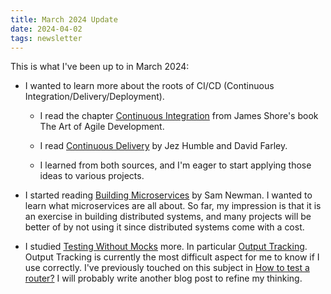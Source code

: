 ```yaml
---
title: March 2024 Update
date: 2024-04-02
tags: newsletter
---
```


This is what I've been up to in March 2024:

* I wanted to learn more about the roots of CI/CD (Continuous
  Integration/Delivery/Deployment).

    * I read the chapter [Continuous Integration](https://www.jamesshore.com/v2/books/aoad2/continuous_integration)
      from James Shore's book The Art of Agile Development.

    * I read [Continuous Delivery](https://continuousdelivery.com/) by Jez Humble and David Farley.

    * I learned from both sources, and I'm eager to start applying those ideas
      to various projects.

* I started reading [Building
  Microservices](https://samnewman.io/books/building_microservices_2nd_edition/)
  by Sam Newman. I wanted to learn what microservices are all about. So far, my
  impression is that it is an exercise in building distributed systems, and
  many projects will be better of by not using it since distributed systems
  come with a cost.

* I studied [Testing Without
  Mocks](https://www.jamesshore.com/v2/projects/nullables/testing-without-mocks)
  more. In particular [Output
  Tracking](https://www.jamesshore.com/v2/projects/nullables/testing-without-mocks#output-tracking).
  Output Tracking is currently the most difficult aspect for me to know if I
  use correctly. I've previously touched on this subject in [How to test a
  router?](/writing/how-to-test-a-router/index.html) I will probably write
  another blog post to refine my thinking.
